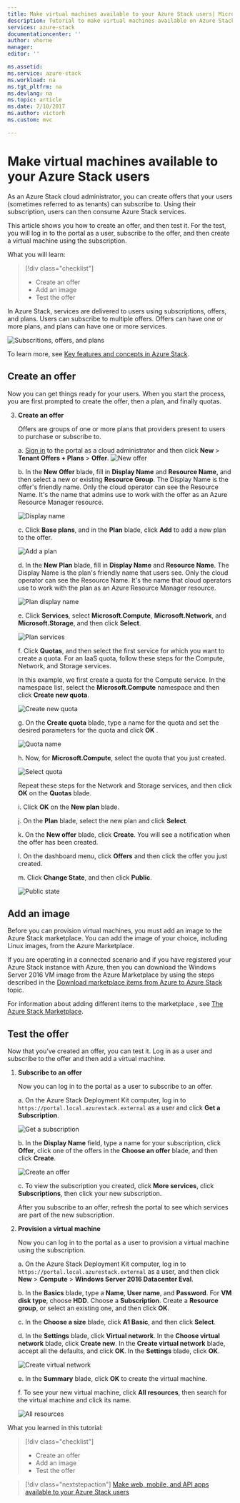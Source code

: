 ```yaml
---
title: Make virtual machines available to your Azure Stack users| Microsoft Docs
description: Tutorial to make virtual machines available on Azure Stack
services: azure-stack
documentationcenter: ''
author: vhorne
manager: 
editor: ''

ms.assetid:
ms.service: azure-stack
ms.workload: na
ms.tgt_pltfrm: na
ms.devlang: na
ms.topic: article
ms.date: 7/10/2017
ms.author: victorh
ms.custom: mvc

---
```

# Make virtual machines available to your Azure Stack users
As an Azure Stack cloud administrator, you can create offers that your users (sometimes referred to as tenants) can subscribe to. Using their subscription, users can then consume Azure Stack services.

This article shows you how to create an offer, and then test it. 
For the test, you will log in to the portal as a user, subscribe to the offer, and then create a virtual machine using the subscription.

What you will learn:

> [!div class="checklist"]
> * Create an offer
> * Add an image
> * Test the offer


In Azure Stack, services are delivered to users using subscriptions, offers, and plans. Users can subscribe to multiple offers. Offers can have one or more plans, and plans can have one or more services.

![Subscritions, offers, and plans](media/azure-stack-key-features/image4.png)

To learn more, see [Key features and concepts in Azure Stack](azure-stack-key-features.md).

## Create an offer

Now you can get things ready for your users. When you start the process, you are first prompted to create the offer, then a plan, and finally quotas.

3. **Create an offer**

   Offers are groups of one or more plans that providers present to users to purchase or subscribe to.

   a. [Sign in](azure-stack-connect-azure-stack.md) to the portal as a cloud administrator and then click **New** > **Tenant Offers + Plans** > **Offer**.
   ![New offer](media/azure-stack-tutorial-tenant-vm/image01.png)

   b. In the **New Offer** blade, fill in **Display Name** and **Resource Name**, and then select a new or existing **Resource Group**. The Display Name is the offer's friendly name. Only the cloud operator can see the Resource Name. It's the name that admins use to work with the offer as an Azure Resource Manager resource.

   ![Display name](media/azure-stack-tutorial-tenant-vm/image02.png)

   c. Click **Base plans**, and in the **Plan** blade, click **Add** to add a new plan to the offer.

   ![Add a plan](media/azure-stack-tutorial-tenant-vm/image03.png)

   d. In the **New Plan** blade, fill in **Display Name** and **Resource Name**. The Display Name is the plan's friendly name that users see. Only the cloud operator can see the Resource Name. It's the name that cloud operators use to work with the plan as an Azure Resource Manager resource.

   ![Plan display name](media/azure-stack-tutorial-tenant-vm/image04.png)

   e. Click **Services**, select **Microsoft.Compute**, **Microsoft.Network**, and **Microsoft.Storage**, and then click **Select**.

   ![Plan services](media/azure-stack-tutorial-tenant-vm/image05.png)

   f. Click **Quotas**, and then select the first service for which you want to create a quota. For an IaaS quota, follow these steps for the Compute, Network, and Storage services.

   In this example, we first create a quota for the Compute service. In the namespace list, select the **Microsoft.Compute** namespace and then click **Create new quota**.
   
   ![Create new quota](media/azure-stack-tutorial-tenant-vm/image06.png)

   g. On the **Create quota** blade, type a name for the quota and set the desired parameters for the quota and click **OK** .

   ![Quota name](media/azure-stack-tutorial-tenant-vm/image07.png)

   h. Now, for **Microsoft.Compute**, select the quota that you just created.

   ![Select quota](media/azure-stack-tutorial-tenant-vm/image08.png)

   Repeat these steps for the Network and Storage services, and then click **OK** on the **Quotas** blade.

   i. Click **OK** on the **New plan** blade.

   j. On the **Plan** blade, select the new plan and click **Select**.

   k. On the **New offer** blade, click **Create**. You will see a notification when the offer has been created.

   l. On the dashboard menu, click **Offers** and then click the offer you just created.

   m. Click **Change State**, and then click **Public**.

   ![Public state](media/azure-stack-tutorial-tenant-vm/image09.png)

## Add an image

Before you can provision virtual machines, you must add an image to the Azure Stack marketplace. You can add the image of your choice, including Linux images, from the Azure Marketplace.

If you are operating in a connected scenario and if you have registered your Azure Stack instance with Azure, then you can download the Windows Server 2016 VM image from the Azure Marketplace by using the steps described in the [Download marketplace items from Azure to Azure Stack](azure-stack-download-azure-marketplace-item.md) topic.

For information about adding different items to the marketplace , see [The Azure Stack Marketplace](azure-stack-marketplace.md).

## Test the offer

Now that you’ve created an offer, you can test it. Log in as a user and subscribe to the offer and then add a virtual machine.

1. **Subscribe to an offer**

   Now you can log in to the portal as a user to subscribe to an offer.

   a. On the Azure Stack Deployment Kit computer, log in to `https://portal.local.azurestack.external` as a user and click **Get a Subscription**.

   ![Get a subscription](media/azure-stack-subscribe-plan-provision-vm/image01.png)

   b. In the **Display Name** field, type a name for your subscription, click **Offer**, click one of the offers in the **Choose an offer** blade, and then click **Create**.

   ![Create an offer](media/azure-stack-subscribe-plan-provision-vm/image02.png)

   c. To view the subscription you created, click **More services**, click **Subscriptions**, then click your new subscription.  

   After you subscribe to an offer, refresh the portal to see which services are part of the new subscription.

2. **Provision a virtual machine**

   Now you can log in to the portal as a user to provision a virtual machine using the subscription. 

   a. On the Azure Stack Deployment Kit computer, log in to `https://portal.local.azurestack.external` as a user, and then click **New** > **Compute** > **Windows Server 2016 Datacenter Eval**.  

   b. In the **Basics** blade, type a **Name**, **User name**, and **Password**. For **VM disk type**, choose **HDD**. Choose a **Subscription**. Create a **Resource group**, or select an existing one, and then click **OK**.  

   c. In the **Choose a size** blade, click **A1 Basic**, and then click **Select**.  

   d. In the **Settings** blade, click **Virtual network**. In the **Choose virtual network** blade, click **Create new**. In the **Create virtual network** blade, accept all the defaults, and click **OK**. In the **Settings** blade, click **OK**.

   ![Create virtual network](media/azure-stack-provision-vm/image04.png)

   e. In the **Summary** blade, click **OK** to create the virtual machine.  

   f. To see your new virtual machine, click **All resources**, then search for the virtual machine and click its name.

    ![All resources](media/azure-stack-provision-vm/image06.png)

What you learned in this tutorial:

> [!div class="checklist"]
> * Create an offer
> * Add an image
> * Test the offer

> [!div class="nextstepaction"]
> [Make web, mobile, and API apps available to your Azure Stack users](azure-stack-tutorial-app-service.md)